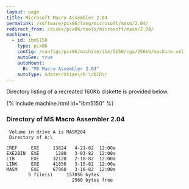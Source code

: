 ```yaml
---
layout: page
title: Microsoft Macro Assembler 2.04
permalink: /software/pcx86/lang/microsoft/masm/2.04/
redirect_from: /disks/pcx86/tools/microsoft/masm/2.04/
machines:
  - id: ibm5150
    type: pcx86
    config: /configs/pcx86/machine/ibm/5150/cga/256kb/machine.xml
    autoGen: true
    autoMount:
      B: "MS Macro Assembler 2.04"
    autoType: $date\r$time\rB:\rDIR\r
---
```


Directory listing of a recreated 160Kb diskette is provided below.

{% include machine.html id="ibm5150" %}

### Directory of MS Macro Assembler 2.04

     Volume in drive A is MASM204
     Directory of A:\

    CREF     EXE     13824   4-21-82  12:00a
    EXE2BIN  EXE      1280   3-03-82  12:00a
    LIB      EXE     32128   2-18-82  12:00a
    LINK     EXE     41856   3-15-82  12:00a
    MASM     EXE     67968   3-16-82  12:00a
            5 file(s)     157056 bytes
                            2560 bytes free
